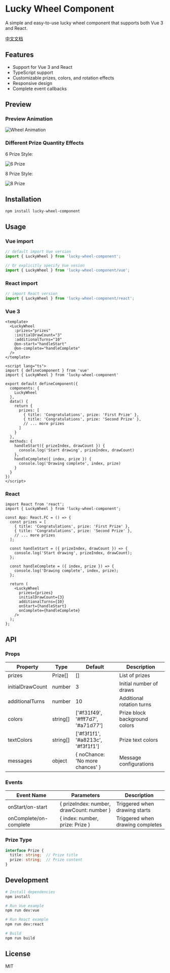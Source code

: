 # Lucky Wheel Component

A simple and easy-to-use lucky wheel component that supports both Vue 3 and React.

[中文文档](./README.md)

## Features

- Support for Vue 3 and React
- TypeScript support
- Customizable prizes, colors, and rotation effects
- Responsive design
- Complete event callbacks

## Preview

### Preview Animation
![Wheel Animation](https://github.com/tinhour/spin-the-wheel/raw/main/screenshot/screenRecordingAnimation.gif)

### Different Prize Quantity Effects
6 Prize Style:

![6 Prize](https://github.com/tinhour/spin-the-wheel/raw/main/screenshot/screenFor6items.png)

8 Prize Style:

![8 Prize](https://github.com/tinhour/spin-the-wheel/raw/main/screenshot/screenFor8items.png)


## Installation

```bash
npm install lucky-wheel-component
```

## Usage

### Vue  import

```javascript
// default import Vue version
import { LuckyWheel } from 'lucky-wheel-component';

// Or explicitly specify Vue vesion
import { LuckyWheel } from 'lucky-wheel-component/vue';
```

### React import

```javascript
// import React version
import { LuckyWheel } from 'lucky-wheel-component/react';
```


### Vue 3

```vue
<template>
  <LuckyWheel 
    :prizes="prizes"
    :initialDrawCount="3"
    :additionalTurns="10"
    @on-start="handleStart"
    @on-complete="handleComplete"
  />
</template>

<script lang="ts">
import { defineComponent } from 'vue'
import { LuckyWheel } from 'lucky-wheel-component'

export default defineComponent({
  components: {
    LuckyWheel
  },
  data() {
    return {
      prizes: [
        { title: 'Congratulations', prize: 'First Prize' },
        { title: 'Congratulations', prize: 'Second Prize' },
        // ... more prizes
      ]
    }
  },
  methods: {
    handleStart({ prizeIndex, drawCount }) {
      console.log('Start drawing', prizeIndex, drawCount)
    },
    handleComplete({ index, prize }) {
      console.log('Drawing complete', index, prize)
    }
  }
})
</script>
```

### React

```tsx
import React from 'react';
import { LuckyWheel } from 'lucky-wheel-component';

const App: React.FC = () => {
  const prizes = [
    { title: 'Congratulations', prize: 'First Prize' },
    { title: 'Congratulations', prize: 'Second Prize' },
    // ... more prizes
  ];

  const handleStart = ({ prizeIndex, drawCount }) => {
    console.log('Start drawing', prizeIndex, drawCount);
  };

  const handleComplete = ({ index, prize }) => {
    console.log('Drawing complete', index, prize);
  };

  return (
    <LuckyWheel 
      prizes={prizes}
      initialDrawCount={3}
      additionalTurns={10}
      onStart={handleStart}
      onComplete={handleComplete}
    />
  );
};
```

## API

### Props

| Property | Type | Default | Description |
|----------|------|---------|-------------|
| prizes | Prize[] | [] | List of prizes |
| initialDrawCount | number | 3 | Initial number of draws |
| additionalTurns | number | 10 | Additional rotation turns |
| colors | string[] | ['#f31f49', '#fff7d7', '#a71d77'] | Prize block background colors |
| textColors | string[] | ['#f3f1f1', '#a8213c', '#f3f1f1'] | Prize text colors |
| messages | object | { noChance: 'No more chances' } | Message configurations |

### Events

| Event Name | Parameters | Description |
|------------|------------|-------------|
| onStart/on-start | { prizeIndex: number, drawCount: number } | Triggered when drawing starts |
| onComplete/on-complete | { index: number, prize: Prize } | Triggered when drawing completes |

### Prize Type

```typescript
interface Prize {
  title: string;  // Prize title
  prize: string;  // Prize content
}
```

## Development

```bash
# Install dependencies
npm install

# Run Vue example
npm run dev:vue

# Run React example
npm run dev:react

# Build
npm run build
```

## License

MIT 